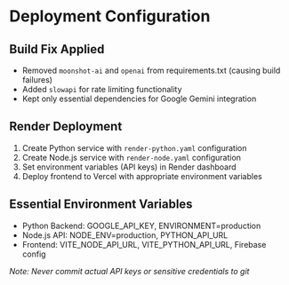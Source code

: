 # Deployment Configuration

## Build Fix Applied
- Removed `moonshot-ai` and `openai` from requirements.txt (causing build failures)
- Added `slowapi` for rate limiting functionality
- Kept only essential dependencies for Google Gemini integration

## Render Deployment
1. Create Python service with `render-python.yaml` configuration
2. Create Node.js service with `render-node.yaml` configuration  
3. Set environment variables (API keys) in Render dashboard
4. Deploy frontend to Vercel with appropriate environment variables

## Essential Environment Variables
- Python Backend: GOOGLE_API_KEY, ENVIRONMENT=production
- Node.js API: NODE_ENV=production, PYTHON_API_URL
- Frontend: VITE_NODE_API_URL, VITE_PYTHON_API_URL, Firebase config

*Note: Never commit actual API keys or sensitive credentials to git*
